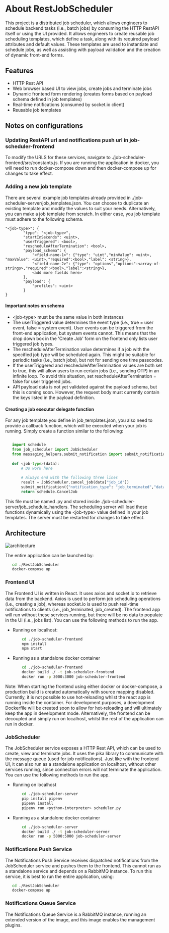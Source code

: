 # About RestJobScheduler

This project is a distributed job scheduler, which allows engineers to schedule backend tasks (i.e., batch jobs)
by consuming the HTTP RestAPI itself or using the UI provided. It allows engineers to create reusable job scheduling templates,
which define a task, along with its required payload attributes and default values. These templates are used to instantiate and
schedule jobs, as well as assisting with payload validation and the creation of dynamic front-end forms.

## Features
* HTTP Rest API
* Web browser based UI to view jobs, create jobs and terminate jobs
* Dynamic frontend form rendering (creates forms based on payload schema defined in job templates)
* Real-time notifications (consumed by socket.io client)
* Reusable job templates

## Notes on configurations

### Updating RestAPI url and notifications push url in job-scheduler-frontend
To modify the URLS for these services, navigate to ./job-scheduler-frontend/src/constants.js.
If you are running the application in docker, you will need to run docker-compose down and then docker-compose up for changes to take effect.

### Adding a new job template
There are several example job templates already provided in ./job-scheduler-server/job_templates.json.
You can choose to duplicate an existing template and modify the values to suit your needs. Alternatively, you can make a job template from scratch. In either case, you job template must adhere to the following schema.

```
"<job-type>": {
        "type": "<job-type>",
        "startInSeconds": <uint>,
        "userTriggered": <bool>,
        "rescheduleAfterTermination": <bool>,
        "payload_schema": {
            "<field-name-1>": {"type": "uint","minValue": <uint>, "maxValue": <uint>,"required":<bool>,"label": <string>},
            "<field-name-2>": {"type": "options","options":<array-of-strings>,"required":<bool>,"label":<string>},
            <add more fields here>
        },
        "payload": {
            "profiles": <uint>
        }
}
```

#### Important notes on schema
* &lt;job-type&gt; must be the same value in both instances
* The userTriggered value determines the event type (i.e., true = user event, false = system event). User events can be triggered from the front-end application, but system events cannot. This means that the drop down box in the 'Create Job' form on the frontend only lists user triggered job types.
* The rescheduleAfterTermination value determines if a job with the specified job type will be scheduled again. This might be suitable for periodic tasks (i.e., batch jobs), but not for sending one time passcodes.
* If the userTriggered and rescheduleAfterTermination values are both set to true, this will allow users to run certain jobs (i.e., sending OTP) in an infinite loop. To avoid this situation, set rescheduleAfterTermination = false for user triggered jobs.
* API payload data is not yet validated against the payload schema, but this is coming soon. However, the request body must currently contain the keys listed in the payload definition.

#### Creating a job executor delegate function
For any job template you define in job_templates.json, you also need to provide a callback function, which will be executed when your job is running. Simply create a function similar to the following:

```python

   import schedule
   from job_scheduler import JobScheduler
   from messaging_helpers.submit_notification import submit_notification
   
   def <job-type>(data):
       # Do work here
       
       # Always end with the following three lines
       result = JobScheduler.cancel_job(data["job_id"])
       submit_notification({"notification_type": "job_terminated","data":result})
       return schedule.CancelJob
```

This file must be named <job-type>.py and stored inside ./job-scheduler-server/job_schedule_handlers. The scheduling server will load these functions dynamically using the &lt;job-type&gt; value defined in your job templates. The server must be restarted for changes to take effect.

## Architecture
![architecture](https://user-images.githubusercontent.com/32577906/225432070-efe31df8-8b78-4502-a371-a50a9bc57d5f.jpg)

The entire application can be launched by:
```bash
   cd ./RestJobScheduler
   docker-compose up
```

### Frontend UI
The Frontend UI is written in React. It uses axios and socket.io to retrieve data from the backend. Axios is used to perform job scheduling operations (i.e., creating a job), whereas socket.io is used to push real-time notifications to clients (i.e., job_terminated, job_created). The frontend app will run without these services running, but there will be no data to populate in the UI (i.e., jobs list). You can use the following methods to run the app.

* Running on localhost:
    ```bash
        cd ./job-scheduler-frontend
        npm install
        npm start
    ```
* Running as a standalone docker container
    ```bash
        cd ./job-scheduler-frontend
        docker build ./ -t job-scheduler-frontend
        docker run -p 3000:3000 job-scheduler-frontend
    ```
    
Note: When starting the frontend using either docker or docker-compose, a production build is created automatically with source mapping disabled. Currently, it is not possible to use hot-reloading whilst the react app is running inside the container. For development purposes, a development Dockerfile will be created soon to allow for hot-reloading and will ultimately keep the app in development mode. Alternatively, the frontend can be decoupled and simply run on localhost, whilst the rest of the application can run in docker.

### JobScheduler
The JobScheduler service exposes a HTTP Rest API, which can be used to create, view and terminate jobs. It uses the pika library to communicate with the message queue (used for job notifications). Just like with the frontend UI, it can also run as a standalone application on localhost, without other services running, since connection errors will not terminate the application. You can use the following methods to run the app.

* Running on localhost
    ```bash
        cd ./job-scheduler-server
        pip install pipenv
        pipenv install
        pipenv run <python-interpreter> scheduler.py
    ```
* Running as a standalone docker container
    ```bash
        cd ./job-scheduler-server
        docker build ./ -t job-scheduler-server
        docker run -p 5000:5000 job-scheduler-server
    ```
    
### Notifications Push Service
The Notifications Push Service receives dispatched notifications from the JobScheduler service and pushes them to the frontend. This cannot run as a standalone service and depends on a RabbitMQ instance. To run this service, it is best to run the entire application, using:

```bash
   cd ./RestJobScheduler
   docker-compose up
```

### Notifications Queue Service
The Notifications Queue Service is a RabbitMQ instance, running an extended version of the image, and this image enables the management plugins.
